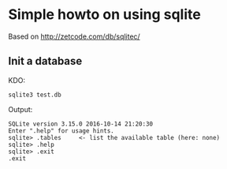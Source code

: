 Simple howto on using sqlite
============================

Based on http://zetcode.com/db/sqlitec/ 


Init a database
---------------


KDO:

	sqlite3 test.db
	

Output:

	SQLite version 3.15.0 2016-10-14 21:20:30
	Enter ".help" for usage hints.
	sqlite> .tables     <- list the available table (here: none)
	sqlite> .help
	sqlite> .exit
	.exit
	
	

	
	
